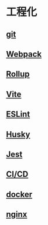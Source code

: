 # 工程化

## [git](./git/)

## [Webpack](./webpack/)

## [Rollup](./rollup/)

## [Vite](./vite/)

## [ESLint](./eslint/)

## [Husky](./husky/)

## [Jest](./jest/)

## [CI/CD](./CI/index.md)

## [docker](./docker/)

## [nginx](./nginx/)
